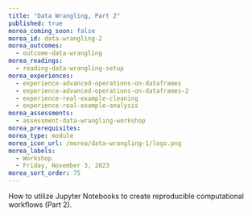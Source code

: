 ```yaml
---
title: "Data Wrangling, Part 2"
published: true
morea_coming_soon: false
morea_id: data-wrangling-2
morea_outcomes:
  - outcome-data-wrangling
morea_readings:
  - reading-data-wrangling-setup
morea_experiences:
  - experience-advanced-operations-on-dataframes
  - experience-advanced-operations-on-dataframes-2  
  - experience-real-example-cleaning
  - experience-real-example-analysis
morea_assessments:
  - assessment-data-wrangling-workshop
morea_prerequisites:
morea_type: module
morea_icon_url: /morea/data-wrangling-1/logo.png
morea_labels:
  - Workshop
  - Friday, November 3, 2023
morea_sort_order: 75
---
```


How to utilize Jupyter Notebooks to create reproducible computational workflows (Part 2).
